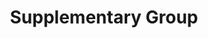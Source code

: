---
title: Supplementary Group
layout: docs  # Do not modify.

# Optional header image (relative to `static/img/` folder).
header:
  caption: ""
  image: ""

menu:
  supplementary:
    name: "Supplementary Group"
---